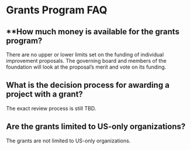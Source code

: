 # Grants Program FAQ

## **How much money is available for the grants program?

There are no upper or lower limits set on the funding of individual improvement proposals. The governing board and members of the foundation will look at the proposal’s merit and vote on its funding.

## **What is the decision process for awarding a project with a grant?** <a id="what-is-the-decision-process-for-awarding-a-project-with-a-grant"></a>

The exact review process is still TBD.

## **Are the grants limited to US-only organizations?** <a id="are-the-grants-limited-to-us-only-organizations"></a>

The grants are not limited to US-only organizations.



